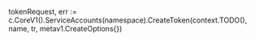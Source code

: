 tokenRequest, err := c.CoreV1().ServiceAccounts(namespace).CreateToken(context.TODO(), name, tr, metav1.CreateOptions{})